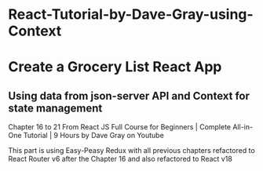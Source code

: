 # React-Tutorial-by-Dave-Gray-using-Context
# Create a Grocery List React App

## Using data from json-server API and Context for state management

Chapter 16 to 21 From React JS Full Course for Beginners | Complete All-in-One Tutorial | 9 Hours
by Dave Gray on Youtube

This part is using Easy-Peasy Redux with all previous chapters refactored to React Router v6 after the Chapter 16 and also refactored to React v18
